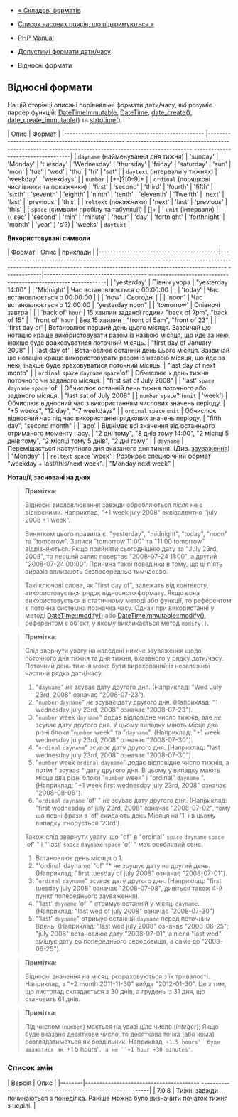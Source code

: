 - [« Складові форматів](datetime.formats.compound.md)
- [Список часових поясів, що підтримуються »](timezones.md)

- [PHP Manual](index.md)
- [Допустимі формати дати/часу](datetime.formats.md)
- Відносні формати

## Відносні формати

На цій сторінці описані порівняльні формати дати/часу, які
розуміє парсер функцій:
[DateTimeImmutable](class.datetimeimmutable.md),
[DateTime](class.datetime.md),
[date_create()](function.date-create.md),
[date_create_immutable()](function.date-create-immutable.md) та
[strtotime()](function.strtotime.md).

| Опис | Формат |
|------------------------------------------------- |------------------------------------------------- -------------------------------------------------- -------------------------------------------------- -----------------------------------|
| `dayname` (найменування дня тижня) | 'sunday' \| 'Monday' \| 'tuesday' \| 'Wednesday' \| 'thursday' \| 'friday' \| 'saturday' \| 'sun' \| 'mon' \| 'tue' \| 'wed' \| 'thu' \| 'fri' \| 'sat' |
| `daytext` (інтервали у тижнях) | 'weekday' \| 'weekdays' |
| `number` | \[+-\]?\[0-9\]+ |
| `ordinal` (порядкові числівники та покажчики) | 'first' \| 'second' \| 'third' \| 'fourth' \| 'fifth' \| 'sixth' \| 'seventh' \| 'eighth' \| 'ninth' \| 'tenth' \| 'eleventh' \| 'Twelfth' \| 'next' \| 'last' \| 'previous' \| 'this' |
| `reltext` (покажчики) | 'next' \| 'last' \| 'previous' \| 'this' |
| `space` (символи пробілу та табуляції) | \[\]+ |
| `unit` (інтервали) | (('sec' \| 'second' \| 'min' \| 'minute' \| 'hour' \| 'day' \| 'fortnight' \| 'forthnight' \| 'month' \| 'year' ) 's'?) \| 'weeks' \| `daytext` |

**Використовувані символи**

| Формат | Опис | приклади |
|------------------------------------------|------ -------------------------------------------------- -------------------------------------------------- -------------------------------------------------- -------------|------------------------------------ -------------------------------------------------- ------------|
| 'yesterday' | Північ учора | "yesterday 14:00" |
| 'Midnight' | Час встановлюється о 00:00:00 | |
| 'today' | Час встановлюється о 00:00:00 | |
| 'now' | Cьогодні | |
| 'noon' | Час встановлюється о 12:00:00 | "yesterday noon" |
| 'tomorrow' | Опівночі завтра | |
| 'back of' `hour` | 15 хвилин заданої години "back of 7pm", "back of 15" |
| 'front of' `hour` | Без 15 хвилин | "front of 5am", "front of 23" |
| 'first day of' | Встановлює перший день цього місяця. Зазвичай цю нотацію краще використовувати разом із назвою місяця, що йде за нею, інакше буде враховуватися поточний місяць. | "first day of January 2008" |
| 'last day of' | Встановлює останній день цього місяця. Зазвичай цю нотацію краще використовувати разом із назвою місяця, що йде за нею, інакше буде враховуватися поточний місяць. | "last day of next month" |
| `ordinal` `space` `dayname` `space`'of' | Обчислює `x` день тижня поточного чи заданого місяця. | "first sat of July 2008" |
| 'last' `space` `dayname` `space` 'of' | Обчислює останній день тижня поточного або заданого місяця. | "last sat of July 2008" |
| `number` `space`? (`unit` \| 'week') | Обчислює відносний час з використанням числових значень періоду. | "+5 weeks", "12 day", "-7 weekdays" |
| `ordinal` `space` `unit` | Обчислює відносний час під час використання рядкових значень періоду. | "fifth day", "second month" |
| 'ago' | Віднімає всі значення від останнього отриманого моменту часу. | "2 дні тому", "8 днів тому 14:00", "2 місяці 5 днів тому", "2 місяці тому 5 днів", "2 дні тому" |
| `dayname` | Переміщається наступного дня вказаного дня тижня. (Див. [зауваження](datetime.formats.relative.md#datetime.formats.relative.dayname-note)) | "Monday" |
| `reltext` `space` 'week' | Розбирає специфічний формат "weekday + last/this/next week". | "Monday next week" |

**Нотації, засновані на днях**

> **Примітка**:
>
> Відносні висловлювання завжди обробляються *після* не є
> відносними. Наприклад, "+1 week july 2008" еквівалентно "july 2008
> +1 week".
>
> Винятком цього правила є: "yesterday", "midnight", "today",
> "noon" та "tomorrow". Записи "tomorrow 11:00" та "11:00 tomorrow"
> відрізняються. Якщо прийняти сьогоднішню дату за "July 23rd, 2008", то
> перший запис повертає "2008-07-24 11:00", а другий "2008-07-24
> 00:00". Причина такої поведінки в тому, що ці п'ять виразів впливають
> безпосередньо тимчасово.
>
> Такі ключові слова, як "first day of", залежать від контексту,
> використовується рядок відносного формату. Якщо вона
> використовується в статичному методі або функції, то референтом є
> поточна системна позначка часу. Однак при використанні у методі
> [DateTime::modify()](datetime.modify.md) або
> [DateTimeImmutable::modify()](datetimeimmutable.modify.md),
> референтом є об'єкт, у якому викликається метод `modify()`.

> **Примітка**:
>
> Слід звернути увагу на наведені нижче зауваження щодо
> поточного дня тижня та дня тижня, вказаного у рядку дати/часу.
> Поточний день тижня може бути вирахований із незалежної частини рядка
> дати/часу.
>
> 1. "`dayname`" *не* зсуває дату другого дня. (Наприклад: "Wed
> July 23rd, 2008" означає "2008-07-23").
> 2. "`number` `dayname`" *не* зсуває дату другого дня.
> (Наприклад: "1 wednesday july 23rd, 2008" означає "2008-07-23").
> 3. "`number` week `dayname`" додає відповідне число тижнів,
> але *не* зсуває дату другого дня. У цьому випадку мають місце
> два різні блоки "`number` week" та "`dayname`". (Наприклад: "+1
> week wednesday july 23rd, 2008" означає "2008-07-30").
> 4. "`ordinal` `dayname`" *зсуває* дату другого дня. (Наприклад:
> "last wednesday july 23rd, 2008" означає "2008-07-30").
> 5. "`number` week `ordinal` `dayname`" додає відповідне
> число тижнів, а потім * зсуває * дату другого дня. В цьому
> у випадку мають місце два різні блоки "`number` week" і
> "ordinal" `dayname` ". (Наприклад: "+1 week first wednesday july
> 23rd, 2008" означає "2008-08-06").
> 6. "`ordinal` `dayname` 'of' " *не* зсуває дату другого дня.
> (Наприклад: "first wednesday of july 23rd, 2008" означає
> "2008-07-02", тому що певні фрази з 'of' скидають день
> Місяця на '1' і в цьому випадку ігнорується '23rd').
>
> Також слід звернути увагу, що "of" в "ordinal" `space`
> `dayname` `space` 'of' " і "'last' `space` `dayname` `space` 'of' "
> має особливий сенс.
>
> 1. Встановлює день місяця о 1.
> 2. "'ordinal` `dayname` 'of' "* не зрушує дату на другий день.
> (Наприклад: "first tuesday of july 2008" означає "2008-07-01").
> 3. "`ordinal` `dayname`" *зсуває* дату другого дня. (Наприклад:
> "first tuesday july 2008" означає "2008-07-08", дивіться також
> 4-й пункт попереднього зауваження).
> 4. "'last' `dayname` 'of' " отримує останній у місяці `dayname`.
> (Наприклад: "last wed of july 2008" означає "2008-07-30")
> 5. "'last' `dayname`" отримує останній `dayname` перед поточним
> Вдень. (Наприклад: "last wed july 2008" означає "2008-06-25"; "july
> 2008" встановлює дату "2008-07-01", а після "last wed"
> зміщує дату до попереднього середовища, а саме до "2008-06-25").

> **Примітка**:
>
> Відносні значення на місяці розраховуються з їх
> тривалості. Наприклад, з "+2 month 2011-11-30" вийде
> "2012-01-30". Це з тим, що листопад складається з 30 днів, а
> грудень із 31 дня, що становить 61 днів.

> **Примітка**:
>
> Під числом (`number`) мається на увазі ціле число (*integer*); Якщо
> буде вказано десяткове число, то десяткова точка (або кома)
> розглядатиметься як роздільник. Наприклад, ``+1.5 hours'` буде
> вважатися як ``+1 5 hours'`, а не ``+1 hour +30 minutes'`.

### Список змін

| Версія | Опис |
|--------|---------------------------------------- -------------------------------------------------- ---------|
| 7.0.8 | Тижні завжди починаються з понеділка. Раніше можна було визначити початок тижня з неділі. |
